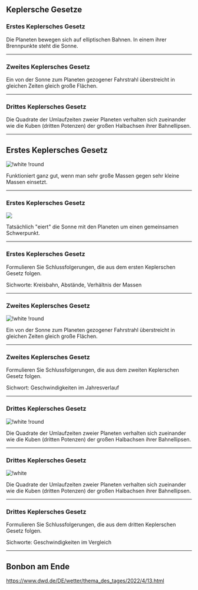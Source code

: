 ## Keplersche Gesetze

### Erstes Keplersches Gesetz

Die Planeten bewegen sich auf elliptischen Bahnen. In einem ihrer Brennpunkte steht die Sonne.

---

### Zweites Keplersches Gesetz

Ein von der Sonne zum Planeten gezogener Fahrstrahl überstreicht in gleichen Zeiten gleich große Flächen.

---

### Drittes Keplersches Gesetz

Die Quadrate der Umlaufzeiten zweier Planeten verhalten sich zueinander wie die Kuben (dritten Potenzen) der großen Halbachsen ihrer Bahnellipsen.

---

## Erstes Keplersches Gesetz

![!white !round](https://upload.wikimedia.org/wikipedia/commons/9/98/Kepler_laws_diagram.svg)

Funktioniert ganz gut, wenn man sehr große Massen gegen sehr kleine Massen einsetzt.

---

### Erstes Keplersches Gesetz

![](https://upload.wikimedia.org/wikipedia/commons/5/59/Orbit3.gif)

Tatsächlich "eiert" die Sonne mit den Planeten um einen gemeinsamen Schwerpunkt.

---

### Erstes Keplersches Gesetz

Formulieren Sie Schlussfolgerungen, die aus dem ersten Keplerschen Gesetz folgen.

Sichworte: Kreisbahn, Abstände, Verhältnis der Massen

---

### Zweites Keplersches Gesetz

![!white !round](https://upload.wikimedia.org/wikipedia/commons/9/98/Kepler_laws_diagram.svg)

Ein von der Sonne zum Planeten gezogener Fahrstrahl überstreicht in gleichen Zeiten gleich große Flächen.

---

### Zweites Keplersches Gesetz

Formulieren Sie Schlussfolgerungen, die aus dem zweiten Keplerschen Gesetz folgen.

Sichwort: Geschwindigkeiten im Jahresverlauf

---

### Drittes Keplersches Gesetz

![!white !round](https://upload.wikimedia.org/wikipedia/commons/9/98/Kepler_laws_diagram.svg)

Die Quadrate der Umlaufzeiten zweier Planeten verhalten sich zueinander wie die Kuben (dritten Potenzen) der großen Halbachsen ihrer Bahnellipsen.

---

### Drittes Keplersches Gesetz

![!white](https://upload.wikimedia.org/wikipedia/commons/thumb/c/c4/SolarSystem_Radii_and_Period_%28math%29.svg/800px-SolarSystem_Radii_and_Period_%28math%29.svg.png)

Die Quadrate der Umlaufzeiten zweier Planeten verhalten sich zueinander wie die Kuben (dritten Potenzen) der großen Halbachsen ihrer Bahnellipsen.


---

### Drittes Keplersches Gesetz


Formulieren Sie Schlussfolgerungen, die aus dem dritten Keplerschen Gesetz folgen.

Sichworte: Geschwindigkeiten im Vergleich

---

## Bonbon am Ende

https://www.dwd.de/DE/wetter/thema_des_tages/2022/4/13.html
